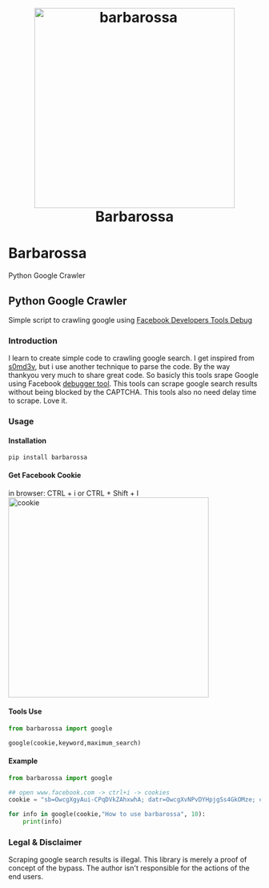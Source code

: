 <h1 align="center">
  <br>
  <a href="https://github.com/nalonal/barbarossa"><img src="https://i.ibb.co/fDctKnK/199-1998983-pirates-logo-png-download-transparent-png.png" width="400px" alt="barbarossa"></a>
  <br>
  Barbarossa
  <br>
</h1>

# Barbarossa
Python Google Crawler
<h2>Python Google Crawler</h2>
<p>Simple script to crawling google using <a href="https://developers.facebook.com/tools/debug/echo/?q=">Facebook Developers Tools Debug</a></p>

### Introduction
I learn to create simple code to crawling google search. I get inspired from [s0md3v](https://github.com/s0md3v/goop), but i use another technique to parse the code. By the way thankyou very much to share great code. So basicly this tools srape Google using Facebook [debugger tool](https://developers.facebook.com/tools/debug/echo/?q=https://example.com). This tools can scrape google search results without being blocked by the CAPTCHA. This tools also no need delay time to scrape. Love it.

### Usage
#### Installation
```
pip install barbarossa
```
#### Get Facebook Cookie
in browser:
CTRL + i or CTRL + Shift + I
<br><img src="https://i.ibb.co/DV3SZTL/cookie.png" width="400px" alt="cookie">

#### Tools Use
```python
from barbarossa import google

google(cookie,keyword,maximum_search)

```

#### Example

```python
from barbarossa import google

## open www.facebook.com -> ctrl+i -> cookies
cookie = "sb=OwcgXgyAui-CPqDVkZAhxwhA; datr=OwcgXvNPvDYHpjgSs4GkOMze; c_user=100049274942399; spin=r.1002851056_b.trunk_t.1603205641_s.1_v.2_; xs=50%3AfZ5JGz_Qr9E4Mw%3A2%3A1591497132%3A5175%3A9658; fr=06MpaT9reOkXP6moa.AWUkVfrOG6zdu7jE14-6wteySKQ.BffoDv.2R.F9-.0.0.Bfjv-p.AWXfh08q1OA; wd=980x969"

for info in google(cookie,"How to use barbarossa", 10):
	print(info)

```
### Legal & Disclaimer
Scraping google search results is illegal. This library is merely a proof of concept of the bypass. The author isn't responsible for the actions of the end users.
